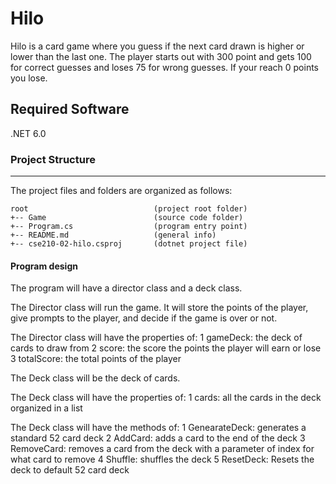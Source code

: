 # Hilo
Hilo is a card game where you guess if the next card drawn is higher or lower than the last one.
The player starts out with 300 point and gets 100 for correct guesses and loses 75 for wrong guesses.
If your reach 0 points you lose.

## Required Software
.NET 6.0

### Project Structure
---
The project files and folders are organized as follows:
```
root                            (project root folder)
+-- Game                        (source code folder)
+-- Program.cs                  (program entry point)    
+-- README.md                   (general info)
+-- cse210-02-hilo.csproj       (dotnet project file)
```

#### Program design
The program will have a director class and a deck class. 

The Director class will run the game. It will store the points of the player, 
give prompts to the player, and decide if the game is over or not.

The Director class will have the properties of:
1 gameDeck: the deck of cards to draw from
2 score: the score the points the player will earn or lose
3 totalScore: the total points of the player

The Deck class will be the deck of cards.

The Deck class will have the properties of:
1 cards: all the cards in the deck organized in a list

The Deck class will have the methods of:
1 GenearateDeck: generates a standard 52 card deck
2 AddCard: adds a card to the end of the deck
3 RemoveCard: removes a card from the deck with a parameter of index for what card to remove
4 Shuffle: shuffles the deck
5 ResetDeck: Resets the deck to default 52 card deck

